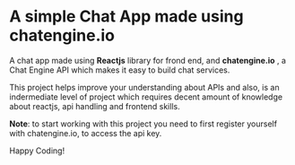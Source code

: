 # A simple Chat App made using **chatengine.io**

A chat app made using **Reactjs** library for frond end, and
**chatengine.io** , a Chat Engine API which makes it easy to build chat services. 


This project helps improve your understanding about APIs and also, is an indermediate level of project 
which requires decent amount of knowledge about reactjs, api handling and frontend skills. 


**Note**: to start working with this project you need to first register yourself with chatengine.io, to access the api key.


Happy Coding!  